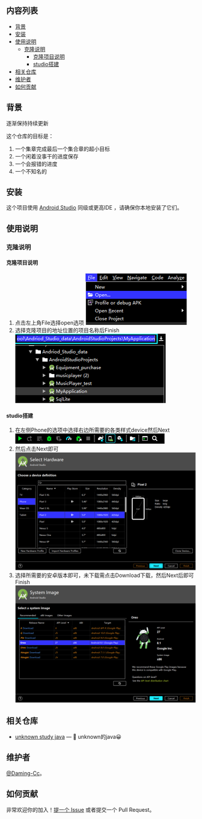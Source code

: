 
## 内容列表

- [背景](#背景)
- [安装](#安装)
- [使用说明](#使用说明)
	- [克隆说明](#克隆说明)
        - [克隆项目说明](#克隆项目说明)
        - [studio搭建](#studio搭建)
- [相关仓库](#相关仓库)
- [维护者](#维护者)
- [如何贡献](#如何贡献)

## 背景

逐渐保持持续更新

这个仓库的目标是：

1. 一个集章完成最后一个集合章的超小目标
2. 一个闲着没事干的进度保存
3. 一个会报错的进度
4. 一个不知名的

## 安装

这个项目使用 [Android Studio](http://www.android-studio.org/) 同级或更高IDE ，请确保你本地安装了它们。

## 使用说明

### 克隆说明

#### 克隆项目说明
1. 点击左上角File选择open选项
    ![Alt text](https://github.com/Daming-Cc/unknown_study_android/blob/master/images/File.png)
2. 选择克隆项目的地址位置的项目名称后Finish
    ![Alt text](https://github.com/Daming-Cc/unknown_study_android/blob/master/images/Address.png)  
#### studio搭建
1. 在左侧Phone的选项中选择右边所需要的各类样式device然后Next
    ![Alt text](https://github.com/Daming-Cc/unknown_study_android/blob/master/images/studio.png)   
2. 然后点击Next即可
    ![Alt text](https://github.com/Daming-Cc/unknown_study_android/blob/master/images/select_hardware.png)
3. 选择所需要的安卓版本即可，未下载需点击Download下载，然后Next后即可Finish
    ![Alt text](https://github.com/Daming-Cc/unknown_study_android/blob/master/images/select_system.png)  


## 相关仓库

- [unknown study java](https://github.com/Daming-Cc/unknown_study_java) — 💌 unknown的java😀

## 维护者

[@Daming-Cc](https://github.com/Daming-Cc)。

## 如何贡献

非常欢迎你的加入！[提一个 Issue](https://github.com/Daming-Cc/unknown_study_android/issues/new) 或者提交一个 Pull Request。

